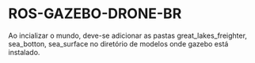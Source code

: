 # ROS-GAZEBO-DRONE-BR

Ao incializar o mundo, deve-se adicionar as pastas great_lakes_freighter, sea_botton, sea_surface no diretório de modelos onde gazebo está instalado.
